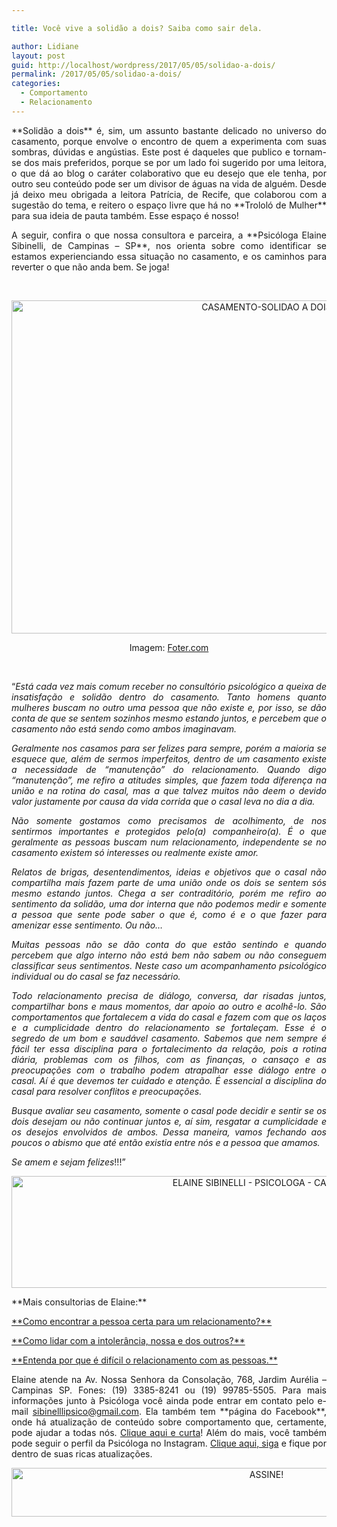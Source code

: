 ```yaml
---

title: Você vive a solidão a dois? Saiba como sair dela.

author: Lidiane
layout: post
guid: http://localhost/wordpress/2017/05/05/solidao-a-dois/
permalink: /2017/05/05/solidao-a-dois/
categories:
  - Comportamento
  - Relacionamento
---
```

<p align="justify">
  **Solidão a dois** é, sim, um assunto bastante delicado no universo do casamento, porque envolve o encontro de quem a experimenta com suas sombras, dúvidas e angústias. Este post é daqueles que publico e tornam-se dos mais preferidos, porque se por um lado foi sugerido por uma leitora, o que dá ao blog o caráter colaborativo que eu desejo que ele tenha, por outro seu conteúdo pode ser um divisor de águas na vida de alguém. Desde já deixo meu obrigada a leitora Patrícia, de Recife, que colaborou com a sugestão do tema, e reitero o espaço livre que há no **Trololó de Mulher** para sua ideia de pauta também. Esse espaço é nosso!
</p>

<p align="justify">
  A seguir, confira o que nossa consultora e parceira, a **Psicóloga Elaine Sibinelli, de Campinas – SP**, nos orienta sobre como identificar se estamos experienciando essa situação no casamento, e os caminhos para reverter o que não anda bem. Se joga!
</p>

&nbsp;

<p align="center">
  <img class="alignnone size-full wp-image-13784" src="http://www.trololodemulher.com.br/blog/wp-content/uploads/2017/05/CASAMENTO-SOLIDAO-A-DOIS.jpg" alt="CASAMENTO-SOLIDAO A DOIS" width="800" height="533" />
</p>

<p align="center">
  Imagem: <a href="http://foter.com/re/0461ae" target="_blank">Foter.com</a>
</p>

&nbsp;

<p align="justify">
  “<em>Está cada vez mais comum receber no consultório psicológico a queixa de insatisfação e solidão dentro do casamento. Tanto homens quanto mulheres buscam no outro</em><a name="_GoBack"></a><em> uma pessoa que não existe e, por isso, se dão conta de que se sentem sozinhos mesmo estando juntos, e percebem que o casamento não está sendo como ambos imaginavam. </em>
</p>

<p align="justify">
  <em>Geralmente nos casamos para ser felizes para sempre, porém a maioria se esquece que, além de sermos imperfeitos, dentro de um casamento existe a necessidade de “manutenção” do relacionamento. Quando digo “manutenção”, me refiro a atitudes simples, que fazem toda diferença na união e na rotina do casal, mas a que talvez muitos não deem o devido valor justamente por causa da vida corrida que o casal leva no dia a dia.</em>
</p>

<p align="justify">
  <em>Não somente gostamos como precisamos de acolhimento, de nos sentirmos importantes e protegidos pelo(a) companheiro(a). É o que geralmente as pessoas buscam num relacionamento, independente se no casamento existem só interesses ou realmente existe amor. </em>
</p>

<p align="justify">
  <em>Relatos de brigas, desentendimentos, ideias e objetivos que o casal não compartilha mais fazem parte de uma união onde os dois se sentem sós mesmo estando juntos. Chega a ser contraditório, porém me refiro ao sentimento da solidão, uma dor interna que não podemos medir e somente a pessoa que sente pode saber o que é, como é e o que fazer para amenizar esse sentimento. Ou não&#8230;</em>
</p>

<p align="justify">
  <em>Muitas pessoas não se dão conta do que estão sentindo e quando percebem que algo interno não está bem não sabem ou não conseguem classificar seus sentimentos. Neste caso um acompanhamento psicológico individual ou do casal se faz necessário. </em>
</p>

<p align="justify">
  <em>Todo relacionamento precisa de diálogo, conversa, dar risadas juntos, compartilhar bons e maus momentos, dar apoio ao outro e acolhê-lo. São comportamentos que fortalecem a vida do casal e fazem com que os laços e a cumplicidade dentro do relacionamento se fortaleçam. Esse é o segredo de um bom e saudável casamento. Sabemos que nem sempre é fácil ter essa disciplina para o fortalecimento da relação, pois a rotina diária, problemas com os filhos, com as finanças, o cansaço e as preocupações com o trabalho podem atrapalhar esse diálogo entre o casal. Aí é que devemos ter cuidado e atenção. É essencial a disciplina do casal para resolver conflitos e preocupações. </em>
</p>

<p align="justify">
  <em>Busque avaliar seu casamento, somente o casal pode decidir e sentir se os dois desejam ou não continuar juntos e, aí sim, resgatar a cumplicidade e os desejos envolvidos de ambos. Dessa maneira, vamos fechando aos poucos o abismo que até então existia entre nós e a pessoa que amamos. </em>
</p>

<p align="justify">
  <em>Se amem e sejam felizes</em>!!!”
</p>

<p align="center">
  <img class="alignnone size-full wp-image-12109" src="http://www.trololodemulher.com.br/blog/wp-content/uploads/2016/03/ELAINE-SIBINELLI-PSICOLOGA-CAMPINAS.jpg" alt="ELAINE SIBINELLI - PSICOLOGA - CAMPINAS" width="800" height="179" />
</p>

<p align="justify">
  **Mais consultorias de Elaine:**
</p>

<p align="justify">
  <a href="http://www.trololodemulher.com.br/2016/09/16/relacionamento-2/" target="_blank">**Como encontrar a pessoa certa para um relacionamento?**</a>
</p>

<p align="justify">
  <a href="http://www.trololodemulher.com.br/2016/08/12/intolerancia/" target="_blank">**Como lidar com a intolerância, nossa e dos outros?**</a>
</p>

<p align="justify">
  <a href="http://www.trololodemulher.com.br/2016/05/13/relacionamento-com-as-pessoas/" target="_blank">**Entenda por que é difícil o relacionamento com as pessoas.**</a>
</p>

<p align="justify">
  Elaine atende na Av. Nossa Senhora da Consolação, 768, Jardim Aurélia – Campinas SP. Fones: (19) 3385-8241 ou (19) 99785-5505. Para mais informações junto à Psicóloga você ainda pode entrar em contato pelo e-mail <a href="mailto:sibinelllipsico@gmail.com">sibinelllipsico@gmail.com</a>. Ela também tem **página do Facebook**, onde há atualização de conteúdo sobre comportamento que, certamente, pode ajudar a todas nós. <a href="https://www.facebook.com/ElaineSibinelliPsicologaClinica/timeline" target="_blank">Clique aqui e curta</a>! Além do mais, você também pode seguir o perfil da Psicóloga no Instagram. <a href="https://www.instagram.com/psicologiaxreiki/" target="_blank">Clique aqui, siga</a> e fique por dentro de suas ricas atualizações.
</p>

<p align="center">
  <a href="http://feedburner.google.com/fb/a/mailverify?uri=blogbichafemea&loc=pt_BR" target="_blank"><img class="alignnone size-full wp-image-10439" src="http://www.trololodemulher.com.br/blog/wp-content/uploads/2014/09/ASSINE.png" alt="ASSINE!" width="800" height="78" /></a>
</p>

<p align="justify">